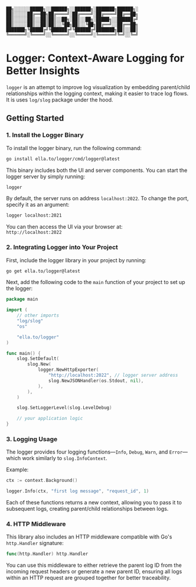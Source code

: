 ```
██╗░░░░░░█████╗░░██████╗░░██████╗░███████╗██████╗░
██║░░░░░██╔══██╗██╔════╝░██╔════╝░██╔════╝██╔══██╗
██║░░░░░██║░░██║██║░░██╗░██║░░██╗░█████╗░░██████╔╝
██║░░░░░██║░░██║██║░░╚██╗██║░░╚██╗██╔══╝░░██╔══██╗
███████╗╚█████╔╝╚██████╔╝╚██████╔╝███████╗██║░░██║
╚══════╝░╚════╝░░╚═════╝░░╚═════╝░╚══════╝╚═╝░░╚═╝
```

# Logger: Context-Aware Logging for Better Insights

`logger` is an attempt to improve log visualization by embedding parent/child relationships within the logging context, making it easier to trace log flows. It is uses `log/slog` package under the hood.

## Getting Started

### 1. Install the Logger Binary

To install the logger binary, run the following command:

```bash
go install ella.to/logger/cmd/logger@latest
```

This binary includes both the UI and server components. You can start the logger server by simply running:

```bash
logger
```

By default, the server runs on address `localhost:2022`. To change the port, specify it as an argument:

```bash
logger localhost:2021
```

You can then access the UI via your browser at:  
`http://localhost:2022`

### 2. Integrating Logger into Your Project

First, include the logger library in your project by running:

```bash
go get ella.to/logger@latest
```

Next, add the following code to the `main` function of your project to set up the logger:

```go
package main

import (
    // other imports
    "log/slog"
    "os"

    "ella.to/logger"
)

func main() {
    slog.SetDefault(
        slog.New(
            logger.NewHttpExporter(
                "http://localhost:2022", // logger server address
                slog.NewJSONHandler(os.Stdout, nil),
            ),
        ),
    )

    slog.SetLoggerLevel(slog.LevelDebug)

    // your application logic
}
```

### 3. Logging Usage

The logger provides four logging functions—`Info`, `Debug`, `Warn`, and `Error`—which work similarly to `slog.InfoContext`.

Example:

```go
ctx := context.Background()

logger.Info(ctx, "first log message", "request_id", 1)
```

Each of these functions returns a new context, allowing you to pass it to subsequent logs, creating parent/child relationships between logs.

### 4. HTTP Middleware

This library also includes an HTTP middleware compatible with Go's `http.Handler` signature:

```go
func(http.Handler) http.Handler
```

You can use this middleware to either retrieve the parent log ID from the incoming request headers or generate a new parent ID, ensuring all logs within an HTTP request are grouped together for better traceability.
